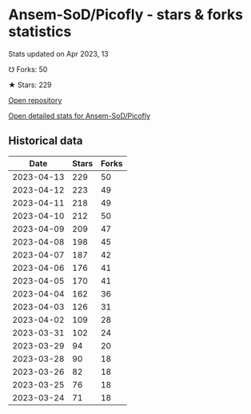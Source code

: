 # Ansem-SoD/Picofly - stars & forks statistics

Stats updated on Apr 2023, 13

☋ Forks: 50

★ Stars: 229

[Open repository](https://github.com/Ansem-SoD/Picofly)

[Open detailed stats for Ansem-SoD/Picofly](https://reviewgithub.com/rep/Ansem-SoD/Picofly)

## Historical data
| Date | Stars | Forks |
|------|-------|-------|
| 2023-04-13 | 229 | 50 | 
| 2023-04-12 | 223 | 49 | 
| 2023-04-11 | 218 | 49 | 
| 2023-04-10 | 212 | 50 | 
| 2023-04-09 | 209 | 47 | 
| 2023-04-08 | 198 | 45 | 
| 2023-04-07 | 187 | 42 | 
| 2023-04-06 | 176 | 41 | 
| 2023-04-05 | 170 | 41 | 
| 2023-04-04 | 162 | 36 | 
| 2023-04-03 | 126 | 31 | 
| 2023-04-02 | 109 | 28 | 
| 2023-03-31 | 102 | 24 | 
| 2023-03-29 | 94 | 20 | 
| 2023-03-28 | 90 | 18 | 
| 2023-03-26 | 82 | 18 | 
| 2023-03-25 | 76 | 18 | 
| 2023-03-24 | 71 | 18 | 

